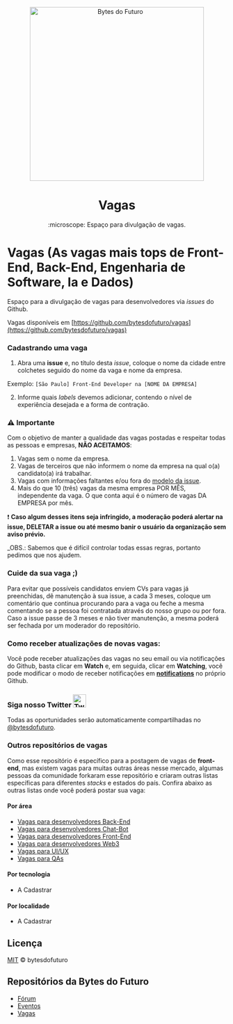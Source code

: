 <p align="center">
  <img src="logo-600px--horizontal--color.png" width="400" alt="Bytes do Futuro">
</p>

<h1 align="center">Vagas</h1>

<p align="center">:microscope: Espaço para divulgação de vagas.</p>

# Vagas (As vagas mais tops de Front-End, Back-End, Engenharia de Software, Ia e Dados)

Espaço para a divulgação de vagas para desenvolvedores via _issues_ do Github.

Vagas disponíveis em [https://github.com/bytesdofuturo/vagas](https://github.com/bytesdofuturo/vagas)

### Cadastrando uma vaga

1. Abra uma **issue** e, no título desta _issue_, coloque o nome da cidade entre colchetes seguido do nome da vaga e nome da empresa.

Exemplo: `[São Paulo] Front-End Developer na [NOME DA EMPRESA]`

2. Informe quais _labels_ devemos adicionar, contendo o nível de experiência desejada e a forma de contração.

### ⚠️ Importante

Com o objetivo de manter a qualidade das vagas postadas e respeitar todas as pessoas e empresas, **NÃO ACEITAMOS**:

1. Vagas sem o nome da empresa.
2. Vagas de terceiros que não informem o nome da empresa na qual o(a) candidato(a) irá trabalhar.
3. Vagas com informações faltantes e/ou fora do [modelo da issue](./.github/ISSUE_TEMPLATE/adicionar-nova-vaga.md).
4. Mais do que 10 (três) vagas da mesma empresa POR MÊS, independente da vaga. O que conta aqui é o número de vagas DA EMPRESA por mês.

❗️ **Caso algum desses itens seja infringido, a moderação poderá alertar na issue, DELETAR a issue ou até mesmo banir o usuário da organização sem aviso prévio.**

_OBS.: Sabemos que é difícil controlar todas essas regras, portanto pedimos que nos ajudem.

### Cuide da sua vaga ;)

Para evitar que possíveis candidatos enviem CVs para vagas já preenchidas, dê manutenção à sua issue, a cada 3 meses, coloque um comentário que continua procurando para a vaga ou feche a mesma comentando se a pessoa foi contratada através do nosso grupo ou por fora. Caso a issue passe de 3 meses e não tiver manutenção, a mesma poderá ser fechada por um moderador do repositório.

### Como receber atualizações de novas vagas:
Você pode receber atualizações das vagas no seu email ou via notificações do Github, basta clicar em **Watch** e, em seguida, clicar em **Watching**, você pode modificar o modo de receber notificações em **[notifications](https://github.com/settings/notifications)** no próprio Github.

### Siga nosso Twitter <img src="https://cloud.githubusercontent.com/assets/3603793/18564664/f0a4eb36-7b62-11e6-83f8-4eaebee644b0.png" alt="Twitter" width="30" />

Todas as oportunidades serão automaticamente compartilhadas no [@bytesdofuturo](https://twitter.com/bytesdofuturo).

### Outros repositórios de vagas

Como esse repositório é específico para a postagem de vagas de **front-end**,
mas existem vagas para muitas outras áreas nesse mercado, algumas pessoas
da comunidade forkaram esse repositório e criaram outras listas específicas
para diferentes _stacks_ e estados do país. Confira abaixo as outras
listas onde você poderá postar sua vaga:

#### Por área

- [Vagas para desenvolvedores Back-End](https://github.com/bytesdofuturo/vagas/)
- [Vagas para desenvolvedores Chat-Bot](https://github.com/bytesdofuturo/vagas/)
- [Vagas para desenvolvedores Front-End](https://github.com/bytesdofuturo/vagas/)
- [Vagas para desenvolvedores Web3](https://github.com/bytesdofuturo/vagas/)
- [Vagas para UI/UX](https://github.com/remotejobsbr/bytesdofuturo/vagas/)
- [Vagas para QAs](https://github.com/bytesdofuturo/vagas/)

#### Por tecnologia

- A Cadastrar

#### Por localidade

- A Cadastrar

## Licença

[MIT](/LICENSE) &copy; bytesdofuturo

## Repositórios da Bytes do Futuro

- [Fórum](https://github.com/bytesdofuturo/vagas/)
- [Eventos](https://github.com/bytesdofuturo/vagas/)
- [Vagas](https://github.com/bytesdofuturo/vagas/)
